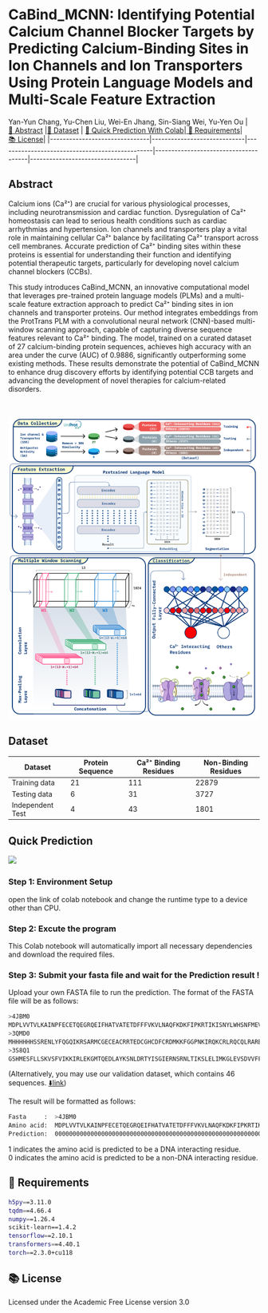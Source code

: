 # CaBind_MCNN: Identifying Potential Calcium Channel Blocker Targets by Predicting Calcium-Binding Sites in Ion Channels and Ion Transporters Using Protein Language Models and Multi-Scale Feature Extraction
Yan-Yun Chang, Yu-Chen Liu, Wei-En Jhang, Sin-Siang Wei, Yu-Yen Ou
|[ 🧬&nbsp;Abstract](#abstract) |[📃&nbsp;Dataset](#Dataset) | [ 🚀&nbsp;Quick Prediction With Colab](#colab)|[ 💾&nbsp;Requirements](#requirement)|[ 📚&nbsp;License](#License)|
|-------------------------------|-----------------------------|------------------------------------------------|--------------------------------------|---------------------------------|
## Abstract <a name="abstract"></a>
Calcium ions (Ca²⁺) are crucial for various physiological processes, including neurotransmission and cardiac function. Dysregulation of Ca²⁺ homeostasis can lead to serious health conditions such as cardiac arrhythmias and hypertension. Ion channels and transporters play a vital role in maintaining cellular Ca²⁺ balance by facilitating Ca²⁺ transport across cell membranes. Accurate prediction of Ca²⁺ binding sites within these proteins is essential for understanding their function and identifying potential therapeutic targets, particularly for developing novel calcium channel blockers (CCBs).

This study introduces CaBind_MCNN, an innovative computational model that leverages pre-trained protein language models (PLMs) and a multi-scale feature extraction approach to predict Ca²⁺ binding sites in ion channels and transporter proteins. Our method integrates embeddings from the ProtTrans PLM with a convolutional neural network (CNN)-based multi-window scanning approach, capable of capturing diverse sequence features relevant to Ca²⁺ binding. The model, trained on a curated dataset of 27 calcium-binding protein sequences, achieves high accuracy with an area under the curve (AUC) of 0.9886, significantly outperforming some existing methods. These results demonstrate the potential of CaBind_MCNN to enhance drug discovery efforts by identifying potential CCB targets and advancing the development of novel therapies for calcium-related disorders.

<br>

![workflow](https://github.com/B1607/CaBind_MCNN/blob/main/figure/CaBind_workflow.png)

## Dataset <a name="Dataset"></a>

| Dataset            | Protein Sequence | Ca²⁺ Binding Residues     | Non-Binding Residues     |
|--------------------|------------------|--------------------------|--------------------------|
| Training data      | 21               | 111                      | 22879                    |
| Testing data       | 6                | 31                       | 3727                     |
| Independent Test   | 4                | 43                       | 1801                     |

## Quick Prediction <a name="colab"></a>
[<img src="https://colab.research.google.com/assets/colab-badge.svg">](https://colab.research.google.com/drive/1vNAAfziLS5XYl4zm-uEZD1L28pr_rNbU?usp=sharing)

### Step 1: Environment Setup
open the link of colab notebook and change the runtime type to a device other than CPU.

### Step 2: Excute the program
This Colab notebook will automatically import all necessary dependencies and download the required files.

### Step 3: Submit your fasta file and wait for the Prediction result !

Upload your own FASTA file to run the prediction.
The format of the FASTA file will be as follows:
```bash
>4JBM0
MDPLVVTVLKAINPFECETQEGRQEIFHATVATETDFFFVKVLNAQFKDKFIPKRTIKISNYLWHSNFMEVTSSSVVVDVESNHEVPNNVVKRARETPRISKLKIQPCGTIVNGLFKVQKITEEKDRVLYGIHDKTGTMEVLVLGNPSKTKCEEGDKIRLTFFEVSKNGVKIQLKSGPCSFFKVIKAAKPKTD
>3QMD0
MHHHHHHSSRENLYFQGQIKRSARMCGECEACRRTEDCGHCDFCRDMKKFGGPNKIRQKCRLRQCQLRARESYKYFPSS
>3S8Q1
GSHMESFLLSKVSFVIKKIRLEKGMTQEDLAYKSNLDRTYISGIERNSRNLTIKSLELIMKGLEVSDVVFFEMLIKEILKHD
```
(Alternatively, you may use our validation dataset, which contains 46 sequences. [⬇️link](https://github.com/B1607/DIRP/blob/main/colab/validation.fasta))

The result will be formatted as follows:
```bash
Fasta     :  >4JBM0
Amino acid:  MDPLVVTVLKAINPFECETQEGRQEIFHATVATETDFFFVKVLNAQFKDKFIPKRTIKISNYLWHSNFMEVTSSSVVVDVESNHEVPNNVVKRARETPRISKLKIQPCGTIVNGLFKVQKITEEKDRVLYGIHDKTGTMEVLVLGNPSKTKCEEGDKIRLTFFEVSKNGVKIQLKSGPCSFFKVIKAAKPKTD
Prediction:  0000000000000000000000000000000000000000000000000000000000000000000000000000000000000000100110111000000000000000000000000000000000000000000000000000000000000010000000000000000000000000000000000
```
1 indicates the amino acid is predicted to be a DNA interacting residue.<br>
0 indicates the amino acid is predicted to be a non-DNA interacting residue.
## 💾&nbsp;Requirements <a name="requirement"></a>
```bash
h5py==3.11.0
tqdm==4.66.4
numpy==1.26.4
scikit-learn==1.4.2
tensorflow==2.10.1
transformers==4.40.1
torch==2.3.0+cu118
```

## 📚&nbsp;License <a name="License"></a>
Licensed under the Academic Free License version 3.0
